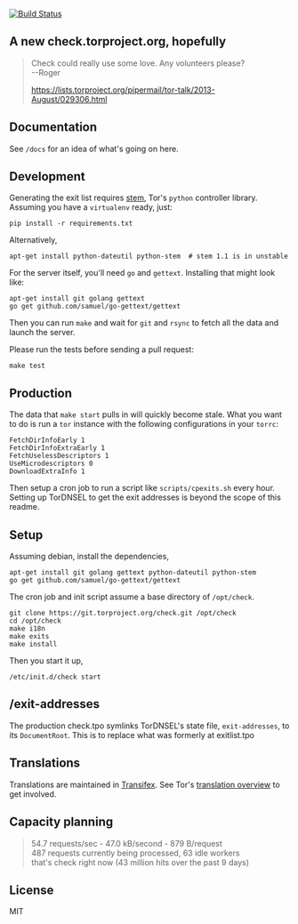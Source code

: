 [![Build Status](https://travis-ci.org/arlolra/check.png?branch=master)](https://travis-ci.org/arlolra/check)

## A new check.torproject.org, hopefully

> Check could really use some love. Any volunteers please?  
>   --Roger
>
> https://lists.torproject.org/pipermail/tor-talk/2013-August/029306.html

## Documentation

See `/docs` for an idea of what's going on here.

## Development

Generating the exit list requires [stem](https://stem.torproject.org/), Tor's `python` controller library. Assuming you have a `virtualenv` ready, just:

    pip install -r requirements.txt

Alternatively,

    apt-get install python-dateutil python-stem  # stem 1.1 is in unstable

For the server itself, you'll need `go` and `gettext`. Installing that might look like:

    apt-get install git golang gettext
    go get github.com/samuel/go-gettext/gettext

Then you can run `make` and wait for `git` and `rsync` to fetch all the data and launch the server.

Please run the tests before sending a pull request:

    make test

## Production

The data that `make start` pulls in will quickly become stale. What you want to do is run a `tor` instance with the following configurations in your `torrc`:

    FetchDirInfoEarly 1
    FetchDirInfoExtraEarly 1
    FetchUselessDescriptors 1
    UseMicrodescriptors 0
    DownloadExtraInfo 1

Then setup a cron job to run a script like `scripts/cpexits.sh` every hour. Setting up TorDNSEL to get the exit addresses is beyond the scope of this readme.


## Setup

Assuming debian, install the dependencies,

    apt-get install git golang gettext python-dateutil python-stem
    go get github.com/samuel/go-gettext/gettext

The cron job and init script assume a base directory of `/opt/check`.

    git clone https://git.torproject.org/check.git /opt/check
    cd /opt/check
    make i18n
    make exits
    make install

Then you start it up,

    /etc/init.d/check start

## /exit-addresses

The production check.tpo symlinks TorDNSEL's state file, `exit-addresses`,
to its `DocumentRoot`. This is to replace what was formerly at exitlist.tpo

## Translations

Translations are maintained in [Transifex][1]. See Tor's
[translation overview][2] to get involved.

[1]: https://www.transifex.com/projects/p/torproject/resource/2-torcheck-torcheck-pot/
[2]: https://www.torproject.org/getinvolved/translation-overview.html.en

## Capacity planning

> 54.7 requests/sec - 47.0 kB/second - 879 B/request  
> 487 requests currently being processed, 63 idle workers  
> that's check right now (43 million hits over the past 9 days)

## License

MIT
